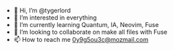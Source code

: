 - 👋 Hi, I’m @tygerlord
- 👀 I’m interested in everything
- 🌱 I’m currently learning Quantum, IA, Neovim, Fuse 
- 💞️ I’m looking to collaborate on make all files with Fuse
- 📫 How to reach me 0y9g5ou3c@mozmail.com

<!---
tygerlord/tygerlord is a ✨ special ✨ repository because its `README.md` (this file) appears on your GitHub profile.
You can click the Preview link to take a look at your changes.
--->
